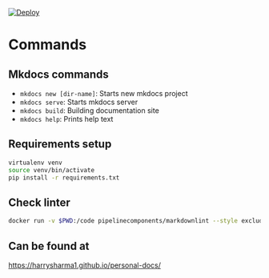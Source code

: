 [![Deploy](https://github.com/harrysharma1/personal-docs/actions/workflows/deploy.yml/badge.svg)](https://github.com/harrysharma1/personal-docs/actions/workflows/deploy.yml)

# Commands

## Mkdocs commands

- `mkdocs new [dir-name]`: Starts new mkdocs project
- `mkdocs serve`: Starts mkdocs server
- `mkdocs build`: Building documentation site
- `mkdocs help`: Prints help text

## Requirements setup

```bash
virtualenv venv
source venv/bin/activate
pip install -r requirements.txt
```

## Check linter

```bash
docker run -v $PWD:/code pipelinecomponents/markdownlint --style exclude.rb docs README.md
```
## Can be found at

https://harrysharma1.github.io/personal-docs/
